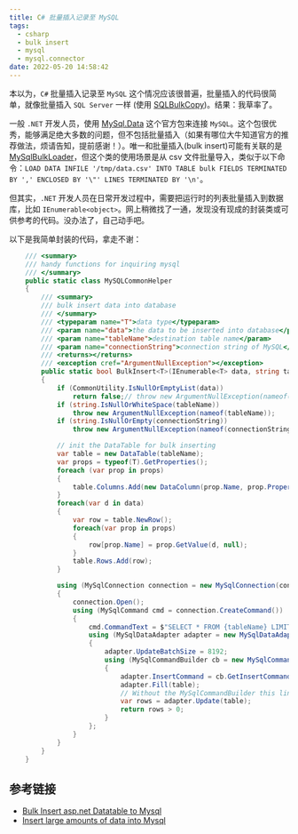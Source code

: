 ```yaml
---
title: C# 批量插入记录至 MySQL
tags:
  - csharp
  - bulk insert
  - mysql
  - mysql.connector
date: 2022-05-20 14:58:42
---
```


本以为，`C#` 批量插入记录至 `MySQL` 这个情况应该很普遍，批量插入的代码很简单，就像批量插入 `SQL Server` 一样 (使用 [SQLBulkCopy](https://docs.microsoft.com/en-us/dotnet/framework/data/adonet/sql/bulk-copy-operations-in-sql-server))。结果：我草率了。

一般 `.NET` 开发人员，使用 [MySql.Data](https://www.nuget.org/packages/MySql.Data) 这个官方包来连接 `MySQL`。这个包很优秀，能够满足绝大多数的问题，但不包括批量插入（如果有哪位大牛知道官方的推荐做法，烦请告知，提前感谢！）。唯一和批量插入(bulk insert)可能有关联的是 [MySqlBulkLoader](https://dev.mysql.com/doc/dev/connector-net/6.10/html/T_MySql_Data_MySqlClient_MySqlCommandBuilder.htm)，但这个类的使用场景是从 csv 文件批量导入，类似于以下命令：`LOAD DATA INFILE '/tmp/data.csv' INTO TABLE bulk FIELDS TERMINATED BY ',' ENCLOSED BY '\"' LINES TERMINATED BY '\n'`。

但其实，`.NET` 开发人员在日常开发过程中，需要把运行时的列表批量插入到数据库，比如 `IEnumerable<object>`。网上稍微找了一通，发现没有现成的封装类或可供参考的代码。没办法了，自己动手吧。

以下是我简单封装的代码，拿走不谢：

```cs
    /// <summary>
    /// handy functions for inquiring mysql
    /// </summary>
    public static class MySQLCommonHelper
    {
        /// <summary>
        /// bulk insert data into database
        /// </summary>
        /// <typeparam name="T">data type</typeparam>
        /// <param name="data">the data to be inserted into database</param>
        /// <param name="tableName">destination table name</param>
        /// <param name="connectionString">connection string of MySQL</param>
        /// <returns></returns>
        /// <exception cref="ArgumentNullException"></exception>
        public static bool BulkInsert<T>(IEnumerable<T> data, string tableName, string connectionString)
        {
            if (CommonUtility.IsNullOrEmptyList(data))
                return false;// throw new ArgumentNullException(nameof(dt));
            if (string.IsNullOrWhiteSpace(tableName))
                throw new ArgumentNullException(nameof(tableName));
            if (string.IsNullOrEmpty(connectionString))
                throw new ArgumentNullException(nameof(connectionString));

            // init the DataTable for bulk inserting
            var table = new DataTable(tableName);
            var props = typeof(T).GetProperties();
            foreach (var prop in props)
            {
                table.Columns.Add(new DataColumn(prop.Name, prop.PropertyType));
            }
            foreach(var d in data)
            {
                var row = table.NewRow();
                foreach(var prop in props)
                {
                    row[prop.Name] = prop.GetValue(d, null);
                }
                table.Rows.Add(row);
            }

            using (MySqlConnection connection = new MySqlConnection(connectionString))
            {
                connection.Open();
                using (MySqlCommand cmd = connection.CreateCommand())
                {
                    cmd.CommandText = $"SELECT * FROM {tableName} LIMIT 0";
                    using (MySqlDataAdapter adapter = new MySqlDataAdapter(cmd))
                    {
                        adapter.UpdateBatchSize = 8192;
                        using (MySqlCommandBuilder cb = new MySqlCommandBuilder(adapter))
                        {
                            adapter.InsertCommand = cb.GetInsertCommand();
                            adapter.Fill(table);
                            // Without the MySqlCommandBuilder this line would fail
                            var rows = adapter.Update(table);
                            return rows > 0;
                        }
                    };
                }
            }
        }
    }
```

## 参考链接
- [Bulk Insert asp.net Datatable to Mysql](https://social.msdn.microsoft.com/forums/en-US/a8c1e923-e2d1-439c-a114-2b734c9e7fd4/bulk-insert-aspnet-datatable-to-mysql)
- [Insert large amounts of data into Mysql](https://mysqly.com/educate/insert-bulk-into-mysql)
